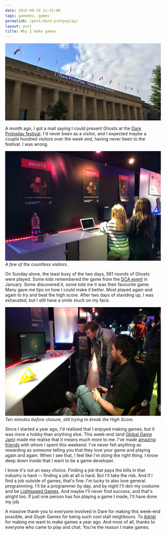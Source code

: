 ```yaml
---
date: 2015-08-19 11:15:00
tags: gamedev, games
permalink: /post/dare-protpoplay/
layout: post
title: Why I make games
---
```


![Dare Protoplay Festival's banner][im1]

A month ago, I got a mail saying I could present Ghosts at the [Dare Protoplay festival][1]. I'd never been as a visitor, and I expected maybe a couple hundred visitors over the week end, having never been to the festival. I was wrong.

![Dare Protoplay players][im2]  
_A few of the countless visitors._

On Sunday alone, the least busy of the two days, 561 rounds of Ghosts were played. Some kids remembered the game from the [DCA event][2] in January. Some discovered it, some told me it was their favourite game. Many gave me tips on how I could make it better. Most played again and again to try and beat the high score. After two days of standing up, I was exhausted, but I still have a smile stuck on my face.

![Dare Protoplay - winners][im3]  
_Ten minutes before closure, still trying to break the High Score._

Since I started a year ago, I'd realised that I enjoyed making games, but it was more a hobby than anything else. This week-end (and [Global Game Jam][4]) made me realise that it means much more to me. I've made [amazing friends][4] with whom I spent this weekend. I've never felt anything as rewarding as someone telling you that they love your game and playing again and again. When I see that, I feel like I'm doing the right thing. I know deep down inside that I want to be a game developer.

I know it's not an easy choice. Finding a job that pays the bills in that industry is hard — finding a job at all is hard. But I'll take the risk. And if I find a job outside of games, that's fine. I'm lucky to also love general programming. I'll be a programmer by day, and by night I'll don my costume and be [Lightspeed Games][5]. And maybe I'll never find success, and that's alright too. If just one person has fun playing a game I made, I'll have done my job.

A massive thank-you to everyone involved in Dare for making this week-end possible, and Glyph Games for being such cool stall neighbours. To [Adriel][6] for making me want to make games a year ago. And most of all, thanks to everyone who came to play and chat. You're the reason I make games.


[im1]: /static/media/2015/08/protoplay-1.jpg
[im2]: /static/media/2015/08/protoplay-2.jpg
[im3]: /static/media/2015/08/protoplay-3.jpg

[1]: http://www.daretobedigital.com/284_Dare-ProtoPlay-2015.html
[2]: /post/post/ghosts-dca-dundee
[3]: /post/global-game-jam
[4]: http://twitter.com/glyph_games
[5]: http://lightspeedgames.co.uk
[6]: http://msminotaur.com